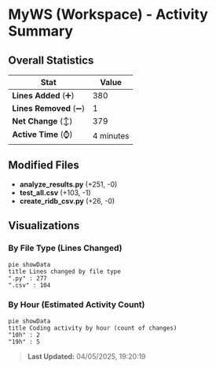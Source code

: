 # MyWS (Workspace) - Activity Summary 

## Overall Statistics

| Stat                   | Value                                                             |
| ---------------------- | ----------------------------------------------------------------- |
| **Lines Added** (➕)   | 380                                          |
| **Lines Removed** (➖) | 1                                        |
| **Net Change** (↕)    | 379                |
| **Active Time** (⌚)   | 4 minutes |


## Modified Files
- **analyze_results.py** (+251, -0)
- **test_all.csv** (+103, -1)
- **create_ridb_csv.py** (+26, -0)

## Visualizations

### By File Type (Lines Changed)

```mermaid
pie showData
title Lines changed by file type
".py" : 277
".csv" : 104
```

### By Hour (Estimated Activity Count)

```mermaid
pie showData
title Coding activity by hour (count of changes)
"10h" : 2
"19h" : 5
```


> **Last Updated:** 04/05/2025, 19:20:19
